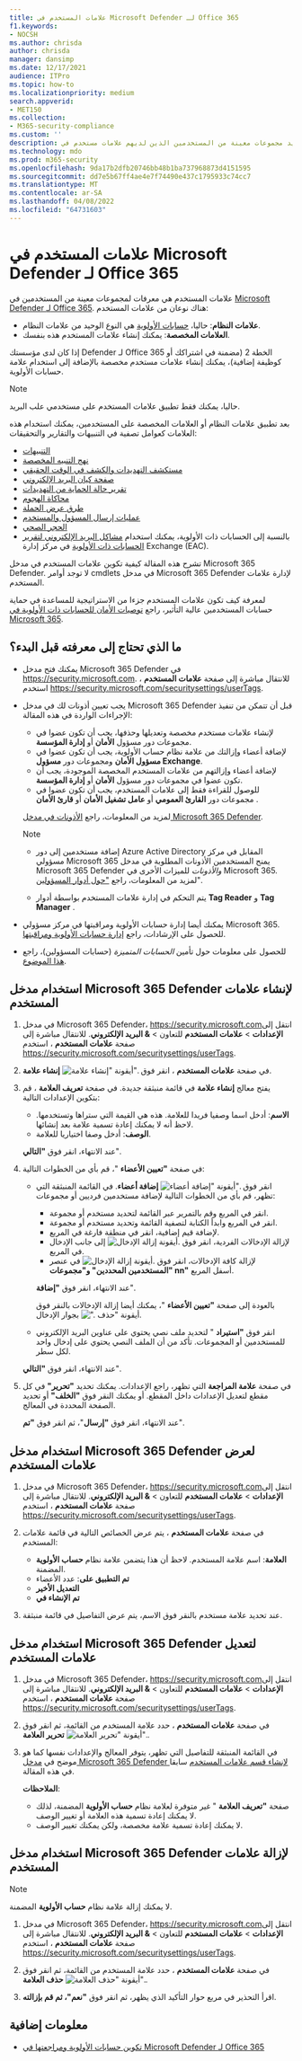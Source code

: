 ```yaml
---
title: علامات المستخدم في Microsoft Defender لـ Office 365
f1.keywords:
- NOCSH
ms.author: chrisda
author: chrisda
manager: dansimp
ms.date: 12/17/2021
audience: ITPro
ms.topic: how-to
ms.localizationpriority: medium
search.appverid:
- MET150
ms.collection:
- M365-security-compliance
ms.custom: ''
description: يمكن للمسؤولين التعرف على كيفية تحديد مجموعات معينة من المستخدمين الذين لديهم علامات مستخدم في Microsoft Defender لـ Office 365 الخطة 2. تتوفر تصفية العلامات عبر التنبيهات والتقارير والتحقيقات في Microsoft Defender لـ Office 365 لتحديد المستخدمين المعلمين بسرعة.
ms.technology: mdo
ms.prod: m365-security
ms.openlocfilehash: 9da17b2dfb20746bb48b1ba737968873d4151595
ms.sourcegitcommit: dd7e5b67ff4ae4e7f74490e437c1795933c74cc7
ms.translationtype: MT
ms.contentlocale: ar-SA
ms.lasthandoff: 04/08/2022
ms.locfileid: "64731603"
---
```

# <a name="user-tags-in-microsoft-defender-for-office-365"></a>علامات المستخدم في Microsoft Defender لـ Office 365

علامات المستخدم هي معرفات لمجموعات معينة من المستخدمين في [Microsoft Defender لـ Office 365](defender-for-office-365.md). هناك نوعان من علامات المستخدم:

- **علامات النظام**: حاليا، [حسابات الأولوية](../../admin/setup/priority-accounts.md) هي النوع الوحيد من علامات النظام.
- **العلامات المخصصة**: يمكنك إنشاء علامات المستخدم هذه بنفسك.

إذا كان لدى مؤسستك Defender لـ Office 365 الخطة 2 (مضمنة في اشتراكك أو كوظيفة إضافية)، يمكنك إنشاء علامات مستخدم مخصصة بالإضافة إلى استخدام علامة حسابات الأولوية.

> [!NOTE]
> حاليا، يمكنك فقط تطبيق علامات المستخدم على مستخدمي علب البريد.

بعد تطبيق علامات النظام أو العلامات المخصصة على المستخدمين، يمكنك استخدام هذه العلامات كعوامل تصفية في التنبيهات والتقارير والتحقيقات:

- [التنبيهات](alerts.md)
- [نهج التنبيه المخصصة](../../compliance/alert-policies.md#viewing-alerts)
- [مستكشف التهديدات والكشف في الوقت الحقيقي](threat-explorer.md)
- [صفحة كيان البريد الإلكتروني](mdo-email-entity-page.md#other-innovations)
- [تقرير حالة الحماية من التهديدات](view-email-security-reports.md#threat-protection-status-report)
- [محاكاة الهجوم](attack-simulation-training.md#target-users)
- [طرق عرض الحملة](campaigns.md)
- [عمليات إرسال المسؤول والمستخدم](admin-submission.md)
- [الحجر الصحي](quarantine.md)
- بالنسبة إلى الحسابات ذات الأولوية، يمكنك استخدام [مشاكل البريد الإلكتروني لتقرير الحسابات ذات الأولوية](/exchange/monitoring/mail-flow-reports/mfr-email-issues-for-priority-accounts-report) في مركز إدارة Exchange (EAC).

تشرح هذه المقالة كيفية تكوين علامات المستخدم في مدخل Microsoft 365 Defender. لا توجد أوامر cmdlets في مدخل Microsoft 365 Defender لإدارة علامات المستخدم.

لمعرفة كيف تكون علامات المستخدم جزءا من الاستراتيجية للمساعدة في حماية حسابات المستخدمين عالية التأثير، راجع [توصيات الأمان للحسابات ذات الأولوية في Microsoft 365](security-recommendations-for-priority-accounts.md).

## <a name="what-do-you-need-to-know-before-you-begin"></a>ما الذي تحتاج إلى معرفته قبل البدء؟

- يمكنك فتح مدخل Microsoft 365 Defender في <https://security.microsoft.com>. للانتقال مباشرة إلى صفحة **علامات المستخدم** ، استخدم <https://security.microsoft.com/securitysettings/userTags>.

- يجب تعيين أذونات لك في مدخل Microsoft 365 Defender قبل أن تتمكن من تنفيذ الإجراءات الواردة في هذه المقالة:
  - لإنشاء علامات مستخدم مخصصة وتعديلها وحذفها، يجب أن تكون عضوا في مجموعات دور مسؤول **الأمان** أو **إدارة المؤسسة**.
  - لإضافة أعضاء وإزالتك من علامة نظام حساب الأولوية، يجب أن تكون عضوا في **مسؤول الأمان** ومجموعات دور **مسؤول Exchange**.
  - لإضافة أعضاء وإزالتهم من علامات المستخدم المخصصة الموجودة، يجب أن تكون عضوا في مجموعات دور مسؤول **الأمان** أو **إدارة المؤسسة**.
  - للوصول للقراءة فقط إلى علامات المستخدم، يجب أن تكون عضوا في مجموعات دور **القارئ العمومي** أو **عامل تشغيل الأمان** أو **قارئ الأمان** .

  لمزيد من المعلومات، راجع [الأذونات في مدخل Microsoft 365 Defender](permissions-microsoft-365-security-center.md).

  > [!NOTE]
  >
  > - إضافة مستخدمين إلى دور Azure Active Directory المقابل في مركز مسؤولي Microsoft 365 يمنح المستخدمين الأذونات المطلوبة في مدخل Microsoft 365 Defender _والأذونات_ للميزات الأخرى في Microsoft 365. لمزيد من المعلومات، راجع ["حول أدوار المسؤولين](../../admin/add-users/about-admin-roles.md)".
  >
  > - يتم التحكم في إدارة علامات المستخدم بواسطة أدوار **Tag Reader** و **Tag Manager** .

- يمكنك أيضا إدارة حسابات الأولوية ومراقبتها في مركز مسؤولي Microsoft 365. للحصول على الإرشادات، راجع [إدارة حسابات الأولوية ومراقبتها](../../admin/setup/priority-accounts.md).

- للحصول على معلومات حول تأمين _الحسابات المتميزة_ (حسابات المسؤولين)، راجع [هذا الموضوع](/azure/architecture/framework/security/critical-impact-accounts).

## <a name="use-the-microsoft-365-defender-portal-to-create-user-tags"></a>استخدام مدخل Microsoft 365 Defender لإنشاء علامات المستخدم

1. في مدخل Microsoft 365 Defender، <https://security.microsoft.com>انتقل إلى **الإعدادات** \> **علامات المستخدم** للتعاون \> **& البريد الإلكتروني**. للانتقال مباشرة إلى صفحة **علامات المستخدم** ، استخدم <https://security.microsoft.com/securitysettings/userTags>.

2. في صفحة **علامات المستخدم** ، انقر فوق ![أيقونة "إنشاء علامة".](../../media/m365-cc-sc-create-icon.png) **إنشاء علامة**.

3. يفتح معالج **إنشاء علامة** في قائمة منبثقة جديدة. في صفحة **تعريف العلامة** ، قم بتكوين الإعدادات التالية:
   - **الاسم**: أدخل اسما وصفيا فريدا للعلامة. هذه هي القيمة التي ستراها وتستخدمها. لاحظ أنه لا يمكنك إعادة تسمية علامة بعد إنشائها.
   - **الوصف**: أدخل وصفا اختياريا للعلامة.

   عند الانتهاء، انقر فوق **"التالي**".

4. في صفحة **"تعيين الأعضاء** "، قم بأي من الخطوات التالية:
   - انقر فوق ![أيقونة "إضافة أعضاء".](../../media/m365-cc-sc-create-icon.png) **إضافة أعضاء**. في القائمة المنبثقة التي تظهر، قم بأي من الخطوات التالية لإضافة مستخدمين فرديين أو مجموعات:
     - انقر في المربع وقم بالتمرير عبر القائمة لتحديد مستخدم أو مجموعة.
     - انقر في المربع وابدأ الكتابة لتصفية القائمة وتحديد مستخدم أو مجموعة.
     - لإضافة قيم إضافية، انقر في منطقة فارغة في المربع.
     - لإزالة الإدخالات الفردية، انقر فوق ![أيقونة إزالة الإدخال.](../../media/m365-cc-sc-remove-selection-icon.png) إلى جانب الإدخال في المربع.
     - لإزالة كافة الإدخالات، انقر فوق ![أيقونة إزالة الإدخال.](../../media/m365-cc-sc-remove-selection-icon.png) في عنصر **"المستخدمين المحددين" و"مجموعات nn"** أسفل المربع.

     عند الانتهاء، انقر فوق **"إضافة**".

     بالعودة إلى صفحة **"تعيين الأعضاء** "، يمكنك أيضا إزالة الإدخالات بالنقر فوق أيقونة "حذف ![".](../../media/m365-cc-sc-delete-icon.png) بجوار الإدخال.

   - انقر فوق **"استيراد** " لتحديد ملف نصي يحتوي على عناوين البريد الإلكتروني للمستخدمين أو المجموعات. تأكد من أن الملف النصي يحتوي على إدخال واحد لكل سطر.

   عند الانتهاء، انقر فوق **"التالي**".

5. في صفحة **علامة المراجعة** التي تظهر، راجع الإعدادات. يمكنك تحديد **"تحرير"** في كل مقطع لتعديل الإعدادات داخل المقطع. أو يمكنك النقر فوق **"الخلف"** أو تحديد الصفحة المحددة في المعالج.

   عند الانتهاء، انقر فوق **"إرسال**"، ثم انقر فوق **"تم**".

## <a name="use-the-microsoft-365-defender-portal-to-view-user-tags"></a>استخدام مدخل Microsoft 365 Defender لعرض علامات المستخدم

1. في مدخل Microsoft 365 Defender، <https://security.microsoft.com>انتقل إلى **الإعدادات** \> **علامات المستخدم** للتعاون \> **& البريد الإلكتروني**. للانتقال مباشرة إلى صفحة **علامات المستخدم** ، استخدم <https://security.microsoft.com/securitysettings/userTags>.

2. في صفحة **علامات المستخدم** ، يتم عرض الخصائص التالية في قائمة علامات المستخدم:

   - **العلامة**: اسم علامة المستخدم. لاحظ أن هذا يتضمن علامة نظام **حساب الأولوية** المضمنة.
   - **تم التطبيق على**: عدد الأعضاء
   - **التعديل الأخير**
   - **تم الإنشاء في**

3. عند تحديد علامة مستخدم بالنقر فوق الاسم، يتم عرض التفاصيل في قائمة منبثقة.

## <a name="use-the-microsoft-365-defender-portal-to-modify-user-tags"></a>استخدام مدخل Microsoft 365 Defender لتعديل علامات المستخدم

1. في مدخل Microsoft 365 Defender، <https://security.microsoft.com>انتقل إلى **الإعدادات** \> **علامات المستخدم** للتعاون \> **& البريد الإلكتروني**. للانتقال مباشرة إلى صفحة **علامات المستخدم** ، استخدم <https://security.microsoft.com/securitysettings/userTags>.

2. في صفحة **علامات المستخدم** ، حدد علامة المستخدم من القائمة، ثم انقر فوق ![أيقونة "تحرير العلامة".](../../media/m365-cc-sc-edit-icon.png) **تحرير العلامة**.

3. في القائمة المنبثقة للتفاصيل التي تظهر، يتوفر المعالج والإعدادات نفسها كما هو موضح في [مدخل Microsoft 365 Defender لإنشاء قسم علامات المستخدم](#use-the-microsoft-365-defender-portal-to-create-user-tags) سابقا في هذه المقالة.

   **الملاحظات**:

   - صفحة **"تعريف العلامة** " غير متوفرة لعلامة نظام **حساب الأولوية** المضمنة، لذلك لا يمكنك إعادة تسمية هذه العلامة أو تغيير الوصف.
   - لا يمكنك إعادة تسمية علامة مخصصة، ولكن يمكنك تغيير الوصف.

## <a name="use-the-microsoft-365-defender-portal-to-remove-user-tags"></a>استخدام مدخل Microsoft 365 Defender لإزالة علامات المستخدم

> [!NOTE]
> لا يمكنك إزالة علامة نظام **حساب الأولوية** المضمنة.

1. في مدخل Microsoft 365 Defender، <https://security.microsoft.com>انتقل إلى **الإعدادات** \> **علامات المستخدم** للتعاون \> **& البريد الإلكتروني**. للانتقال مباشرة إلى صفحة **علامات المستخدم** ، استخدم <https://security.microsoft.com/securitysettings/userTags>.

2. في صفحة **علامات المستخدم** ، حدد علامة المستخدم من القائمة، ثم انقر فوق ![أيقونة "حذف العلامة".](../../media/m365-cc-sc-delete-icon.png) **حذف العلامة**.

3. اقرأ التحذير في مربع حوار التأكيد الذي يظهر، ثم انقر فوق **"نعم"، ثم قم بإزالته**.

## <a name="more-information"></a>معلومات إضافية

- [تكوين حسابات الأولوية ومراجعتها في Microsoft Defender لـ Office 365](configure-review-priority-account.md)
